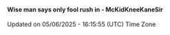 #### Wise man says only fool rush in - McKidKneeKaneSir
Updated on 05/06/2025 - 16:15:55 (UTC) Time Zone
